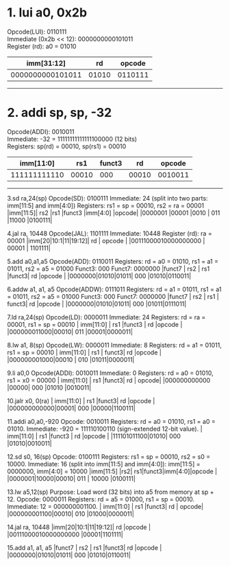# 1. lui a0, 0x2b
Opcode(LUI): 0110111  
Immediate (0x2b << 12): 0000000000101011  
Register (rd): a0 = 01010  

| imm[31:12]      | rd      | opcode  |
|------------------|---------|---------|
| 0000000000101011 | 01010   | 0110111 |
 ---                   
# 2. addi sp, sp, -32
Opcode(ADDI): 0010011  
Immediate: -32 = 11111111111111100000 (12 bits)  
Registers: sp(rd) = 00010, sp(rs1) = 00010  

| imm[11:0]       | rs1    | funct3 | rd    | opcode  |
|------------------|--------|--------|-------|---------|
| 111111111110     | 00010  | 000    | 00010 | 0010011 |
---
3.sd ra,24(sp)
  Opcode(SD): 0100111 
  Immediate: 24 (split into two parts: imm[11:5] and imm[4:0])
  Registers: rs1 = sp = 00010, rs2 = ra = 00001
  |imm[11:5]|  rs2	|rs1	|funct3	|imm[4:0]	|opcode|
  |0000001	|00001	|0010	| 011	  |11000	  |0100111|  

4.jal ra, 10448
  Opcode(JAL): 1101111 
  Immediate: 10448
  Register (rd): ra = 00001
  |imm[20|10:1|11|19:12]| rd    | opcode |
  |00111000010000000000 | 00001 | 1101111|

5.add a0,a1,a5
  Opcode(ADD): 0110011 
  Registers: rd = a0 = 01010, rs1 = a1 = 01011, rs2 = a5 = 01000
  Funct3: 000
  Funct7: 0000000
  |funct7 | rs2 |	rs1 |funct3| rd	 |opcode |
  |0000000|01010|01011| 000  |01010|0110011|

6.addw a1, a1, a5
  Opcode(ADDW): 0111011 
  Registers: rd = a1 = 01011, rs1 = a1 = 01011, rs2 = a5 = 01000
  Funct3: 000
  Funct7: 0000000
  |funct7 | rs2 |	rs1 |	funct3|	rd	|opcode |
  |0000000|01010|01011|  000  |01011|0111011|

7.ld ra,24(sp)
  Opcode(LD): 0000011 
  Immediate: 24
  Registers: rd = ra = 00001, rs1 = sp = 00010
  | imm[11:0]	 | rs1 |funct3	| rd	|opcode |
  |000000011000|00010| 011    |00001|0000011|

8.lw a1, 8(sp)
  Opcode(LW): 0000011 
  Immediate: 8
  Registers: rd = a1 = 01011, rs1 = sp = 00010
  | imm[11:0]  |	rs1 |	funct3|	rd	|opcode |
  |000000001000|00010	|  010  |01011|0000011|

9.li a0,0
  Opcode(ADDI): 0010011 
  Immediate: 0
  Registers: rd = a0 = 01010, rs1 = x0 = 00000
  | imm[11:0]	  | rs1 |funct3|	rd  |	opcode|
  |000000000000	|00000| 000	 |01010	|0010011|

10.jalr x0, 0(ra)
  | imm[11:0]	 | rs1 |funct3|	 rd |opcode |
  |000000000000|00001| 000	|00000|1100111|

11.addi a0,a0,-920
   Opcode: 0010011
   Registers: rd = a0 = 01010, rs1 = a0 = 01010.
   Immediate: -920 = 111110100110 (sign-extended 12-bit value).
   | imm[11:0]	| rs1	|funct3	| rd 	|opcode |
   |111101011100|01010|	 000 	|01010|0010011|  

12.sd s0, 16(sp)
   Opcode: 0100111
   Registers: rs1 = sp = 00010, rs2 = s0 = 10000.
   Immediate: 16 (split into imm[11:5] and imm[4:0]):
   imm[11:5] = 0000000, imm[4:0] = 10000
   |imm[11:5]	|rs2|	rs1|funct3|imm[4:0]|opcode |
   |0000001|10000|00010| 011	|  10000 |0100111|

13.lw a5,12(sp)
   Purpose: Load word (32 bits) into a5 from memory at sp + 12.
   Opcode: 0000011
   Registers: rd = a5 = 01000, rs1 = sp = 00010.
   Immediate: 12 = 000000001100.
   | imm[11:0]	| rs1 |funct3| rd  | opcode|
   |000000001100|00010| 010  |01000|0000011|

14.jal ra, 10448
   |imm[20|10:1|11|19:12]| rd   |opcode |
   |00111000010000000000 |00001|1101111|

15.add a1, a1, a5
   |funct7 | rs2 | rs1 |funct3| rd	|opcode |
   |0000000|01010|01011| 000  |01010|0110011|
